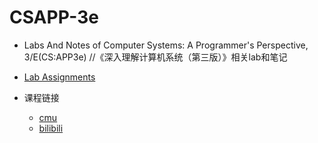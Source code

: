 # CSAPP-3e
* Labs And Notes of Computer Systems: A Programmer's Perspective, 3/E(CS:APP3e) //《深入理解计算机系统（第三版）》相关lab和笔记


* [Lab Assignments](http://csapp.cs.cmu.edu/3e/labs.html)

* 课程链接

  * [cmu](http://www.cs.cmu.edu/afs/cs/academic/class/15213-f16/www/schedule.html)
  * [bilibili](https://www.bilibili.com/video/av12977597)

